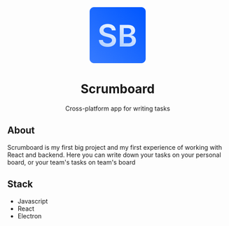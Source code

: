 <div align="center">
    <img src="./src/assets/128x128.png"/>
    <h1>Scrumboard</h1>
    <p>Cross-platform app for writing tasks</p>
</div>

## About
Scrumboard is my first big project and my first experience of working with React and backend. Here you can write down your tasks on your personal board, or your team's
tasks on team's board

## Stack
- Javascript
- React
- Electron